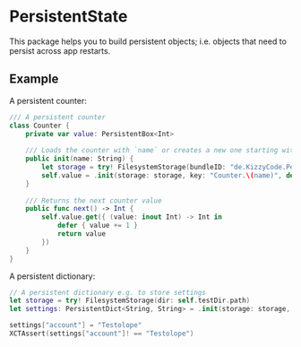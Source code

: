 # PersistentState

This package helps you to build persistent objects; i.e. objects that need to persist across app restarts. 


## Example

A persistent counter:
```swift
/// A persistent counter
class Counter {
    private var value: PersistentBox<Int>
    
    /// Loads the counter with `name` or creates a new one starting with `0`
    public init(name: String) {
        let storage = try! FilesystemStorage(bundleID: "de.KizzyCode.PersistentStorage.Example")
        self.value = .init(storage: storage, key: "Counter.\(name)", default: 0)
    }
    
    /// Returns the next counter value
    public func next() -> Int {
        self.value.get({ (value: inout Int) -> Int in
            defer { value += 1 }
            return value
        })
    }
}
```

A persistent dictionary:
```swift
// A persistent dictionary e.g. to store settings
let storage = try! FilesystemStorage(dir: self.testDir.path)
let settings: PersistentDict<String, String> = .init(storage: storage, key: "Settings")

settings["account"] = "Testolope"
XCTAssert(settings["account"]! == "Testolope")
```
